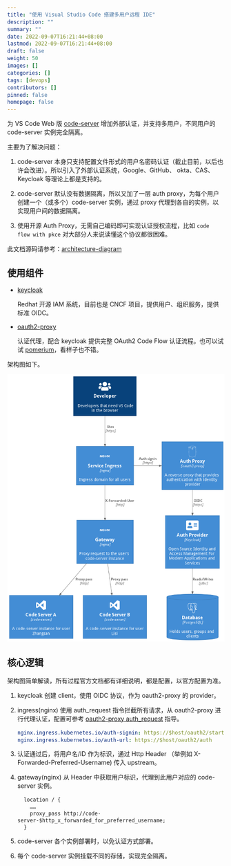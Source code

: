```yaml
---
title: "使用 Visual Studio Code 搭建多用户远程 IDE"
description: ""
summary: ""
date: 2022-09-07T16:21:44+08:00
lastmod: 2022-09-07T16:21:44+08:00
draft: false
weight: 50
images: []
categories: []
tags: [devops]
contributors: []
pinned: false
homepage: false
---
```


为 VS Code Web 版 [code-server][] 增加外部认证，并支持多用户，不同用户的 code-server 实例完全隔离。

主要为了解决问题：

1. code-server 本身只支持配置文件形式的用户名密码认证（截止目前，以后也许会改进）。所以引入了外部认证系统，Google、GitHub、 okta、CAS、Keycloak 等理论上都是支持的。

2. code-server 默认没有数据隔离，所以又加了一层 auth proxy，为每个用户创建一个（或多个）code-server 实例，通过 proxy 代理到各自的实例，以实现用户间的数据隔离。

3. 使用开源 Auth Proxy，无需自己编码即可实现认证授权流程，比如 `code flow with pkce` 对大部分人来说读懂这个协议都很困难。

此文档源码请参考：[architecture-diagram](https://github.com/xlabs-club/architecture-diagram)

## 使用组件

- [keycloak][]

  Redhat 开源 IAM 系统，目前也是 CNCF 项目，提供用户、组织服务，提供标准 OIDC。

- [oauth2-proxy][]

  认证代理，配合 keycloak 提供完整 OAuth2 Code Flow 认证流程。也可以试试 [pomerium][]，看样子也不错。

架构图如下。

![code-server-auth-proxy](code-server-auth-proxy.png)

## 核心逻辑

架构图简单解读，所有过程官方文档都有详细说明，都是配置，以官方配置为准。

1. keycloak 创建 client，使用 OIDC 协议，作为 oauth2-proxy 的 provider。
2. ingress(nginx) 使用 auth_request 指令拦截所有请求，从 oauth2-proxy 进行代理认证，配置可参考 [oauth2-proxy auth_request](https://oauth2-proxy.github.io/oauth2-proxy/docs/configuration/overview/#configuring-for-use-with-the-nginx-auth_request-directive) 指导。

   ```yaml
   nginx.ingress.kubernetes.io/auth-signin: https://$host/oauth2/start?rd=$escaped_request_uri
   nginx.ingress.kubernetes.io/auth-url: https://$host/oauth2/auth
   ```

3. 认证通过后，将用户名/ID 作为标识，通过 Http Header （举例如 X-Forwarded-Preferred-Username) 传入 upstream。
4. gateway(nginx) 从 Header 中获取用户标识，代理到此用户对应的 code-server 实例。

   ```nginx
     location / {
       ……
       proxy_pass http://code-server-$http_x_forwarded_for_preferred_username;
     }
   ```

5. code-server 各个实例部署时，以免认证方式部署。
6. 每个 code-server 实例挂载不同的存储，实现完全隔离。

[code-server]: https://github.com/coder/code-server
[keycloak]: https://github.com/keycloak/keycloak
[oauth2-proxy]: https://github.com/oauth2-proxy/oauth2-proxy
[pomerium]: https://github.com/pomerium/pomerium
